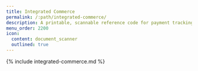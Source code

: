 ```yaml
---
title: Integrated Commerce
permalink: /:path/integrated-commerce/
description: A printable, scannable reference code for payment tracking.
menu_order: 2200
icon:
  content: document_scanner
  outlined: true
---
```


{% include integrated-commerce.md %}

